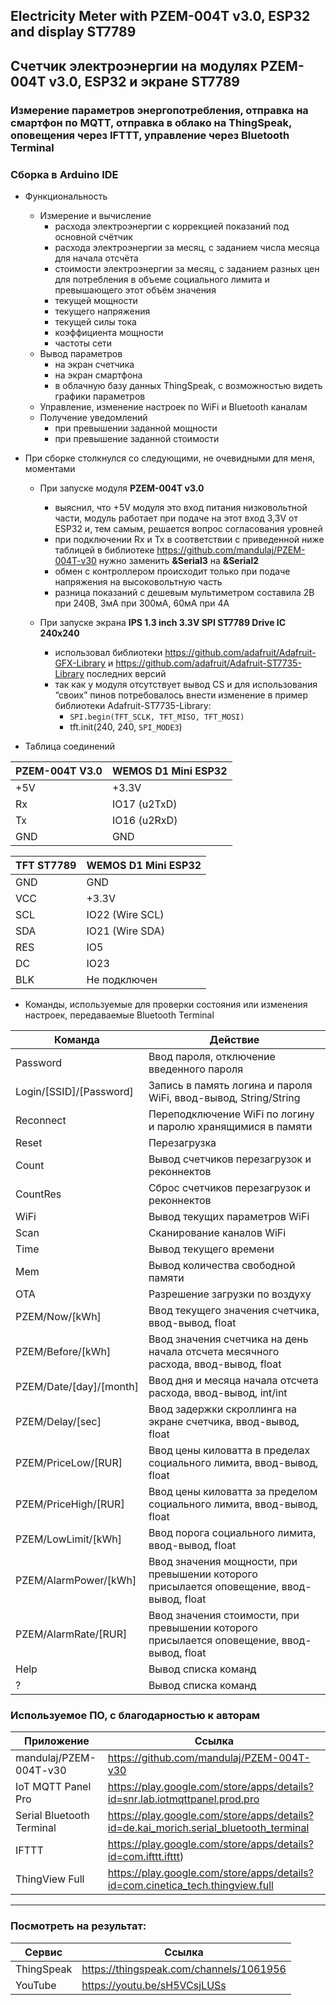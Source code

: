 ## Electricity Meter with PZEM-004T v3.0, ESP32 and display ST7789

## Счетчик электроэнергии на модулях PZEM-004T v3.0, ESP32 и экране ST7789

### Измерение параметров энергопотребления, отправка на смартфон по MQTT, отправка в облако на ThingSpeak, оповещения через IFTTT, управление через Bluetooth Terminal

### Сборка в Arduino IDE

* Функциональность
  * Измерение и вычисление
    * расхода электроэнергии с коррекцией показаний под основной счётчик
    * расхода электроэнергии за месяц, с заданием числа месяца для начала отсчёта
    * стоимости электроэнергии за месяц, с заданием разных цен для потребления в объеме социального лимита и превышающего этот объём значения
    * текущей мощности
    * текущего напряжения
    * текущей силы тока
    * коэффициента мощности
    * частоты сети
  * Вывод параметров
    * на экран счетчика
    * на экран смартфона
    * в облачную базу данных ThingSpeak, с возможностью видеть графики параметров
  * Управление, изменение настроек по WiFi и Bluetooth каналам
  * Получение уведомлений
    * при превышении заданной мощности
    * при превышение заданной стоимости

* При сборке столкнулся со следующими, не очевидными для меня, моментами
  * При запуске модуля **PZEM-004T v3.0**
    * выяснил, что +5V модуля это вход питания низковольтной части, модуль работает при подаче на этот вход 3,3V от ESP32 и, тем самым, решается вопрос согласования уровней
    * при подключении Rx и Tx в соответствии с приведенной ниже таблицей в библиотеке  https://github.com/mandulaj/PZEM-004T-v30 нужно заменить **&Serial3** на **&Serial2**
    * обмен с контроллером происходит только при подаче напряжения на высоковольтную часть
    * разница показаний с дешевым мультиметром составила 2В при 240В, 3мА при 300мА, 60мА при 4А

  * При запуске экрана **IPS 1.3 inch 3.3V SPI ST7789 Drive IC 240х240**
    * использовал библиотеки https://github.com/adafruit/Adafruit-GFX-Library и https://github.com/adafruit/Adafruit-ST7735-Library последних версий
    * так как у модуля отсутствует вывод CS и для использования “своих” пинов потребовалось внести изменение в пример библиотеки Adafruit-ST7735-Library: 
      * `SPI.begin(TFT_SCLK, TFT_MISO, TFT_MOSI)`
      * tft.init(240, 240, `SPI_MODE3`)
      
* Таблица соединений

PZEM-004T V3.0	|WEMOS D1 Mini ESP32
----------------|--------------------------
+5V             |+3.3V
Rx              |IO17 (u2TxD)
Tx              |IO16 (u2RxD)
GND             |GND


TFT ST7789     	|WEMOS D1 Mini ESP32
----------------|--------------------------
GND             |GND
VCC             |+3.3V
SCL             |IO22 (Wire SCL)
SDA             |IO21 (Wire SDA)
RES             |IO5
DC              |IO23
BLK             |Не подключен

* Команды, используемые для проверки состояния или изменения настроек, передаваемые Bluetooth Terminal


Команда                  |Действие
-------------------------|------------------------------------------------------------------
Password                 |Ввод пароля, отключение введенного пароля
Login/[SSID]/[Password]  |Запись в память логина и пароля WiFi, ввод-вывод, String/String
Reconnect                |Переподключение WiFi по логину и паролю хранящимися в памяти
Reset                    |Перезагрузка
Count                    |Вывод счетчиков перезагрузок и реконнектов
CountRes                 |Сброс счетчиков перезагрузок и реконнектов
WiFi                     |Вывод текущих параметров WiFi
Scan                     |Сканирование каналов WiFi
Time                     |Вывод текущего времени
Mem                      |Вывод количества свободной памяти
OTA                      |Разрешение загрузки по воздуху
PZEM/Now/[kWh]           |Ввод текущего значения счетчика,											ввод-вывод, float
PZEM/Before/[kWh]        |Ввод значения счетчика на день начала отсчета месячного расхода,			ввод-вывод, float
PZEM/Date/[day]/[month]  |Ввод дня и месяца начала отсчета расхода,									ввод-вывод, int/int
PZEM/Delay/[sec]         |Ввод задержки скроллинга на экране счетчика,								ввод-вывод, float
PZEM/PriceLow/[RUR]      |Ввод цены киловатта в пределах социального лимита,						ввод-вывод, float
PZEM/PriceHigh/[RUR]     |Ввод цены киловатта за пределом социального лимита,						ввод-вывод, float  
PZEM/LowLimit/[kWh]      |Ввод порога социального лимита,											ввод-вывод, float 
PZEM/AlarmPower/[kWh]    |Ввод значения мощности, при превышении которого присылается оповещение,	ввод-вывод, float 
PZEM/AlarmRate/[RUR]     |Ввод значения стоимости, при превышении которого присылается оповещение,	ввод-вывод, float 
Help                     |Вывод списка команд
?                        |Вывод списка команд
  
  
  
### Используемое ПО, с благодарностью к авторам
Приложение                | Ссылка
--------------------------|--------------------------
mandulaj/PZEM-004T-v30    |https://github.com/mandulaj/PZEM-004T-v30
IoT MQTT Panel Pro        |https://play.google.com/store/apps/details?id=snr.lab.iotmqttpanel.prod.pro
Serial Bluetooth Terminal |https://play.google.com/store/apps/details?id=de.kai_morich.serial_bluetooth_terminal
IFTTT                     |https://play.google.com/store/apps/details?id=com.ifttt.ifttt)
ThingView Full            |https://play.google.com/store/apps/details?id=com.cinetica_tech.thingview.full

-------------------------------------------------------------------------------------------------------------------------------------
### Посмотреть на результат:
Сервис     | Ссылка
-----------|--------------------
ThingSpeak |https://thingspeak.com/channels/1061956
YouTube    |https://youtu.be/sH5VCsjLUSs    

  
  
